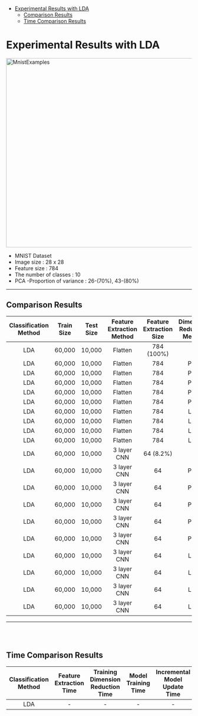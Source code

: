 - [Experimental Results with LDA](#experimental-results-with-lda)
  - [Comparison Results](#comparison-results)
  - [Time Comparison Results](#time-comparison-results)
# Experimental Results with LDA

<a title="By Josef Steppan [CC BY-SA 4.0 (https://creativecommons.org/licenses/by-sa/4.0)], from Wikimedia Commons" href="https://commons.wikimedia.org/wiki/File:MnistExamples.png"><img width="512" alt="MnistExamples" src="https://upload.wikimedia.org/wikipedia/commons/2/27/MnistExamples.png"/></a>
- MNIST Dataset
- Image size : 28 x 28
- Feature size : 784
- The number of classes : 10
- PCA -Proportion of variance : 26-(70%), 43-(80%)



---

<!-- Can use Cell Merge if we use Jekyll plugin -->
## Comparison Results
| Classification Method | Train Size | Test Size | Feature Extraction Method | Feature Extraction Size | Dimension Reduction Method | Dimension Reduction Size | Test Accuracy |
| :-------------------: | :--------: | :-------: | :-----------------------: | :---------------------: | :------------------------: | :----------------------: | :-----------: |
|          LDA          |   60,000   |  10,000   |          Flatten          |       784 (100%)        |             -              |            -             |     87.30     |
|          LDA          |   60,000   |  10,000   |          Flatten          |           784           |            PCA             |         2 (0.3%)         |     44.29     |
|          LDA          |   60,000   |  10,000   |          Flatten          |           784           |            PCA             |         3 (0.4%)         |     46.60     |
|          LDA          |   60,000   |  10,000   |          Flatten          |           784           |            PCA             |         5 (0.6%)         |     66.49     |
|          LDA          |   60,000   |  10,000   |          Flatten          |           784           |            PCA             |        26 (3.3%)         |     85.73     |
|          LDA          |   60,000   |  10,000   |          Flatten          |           784           |            PCA             |        43 (5.5%)         |     87.20     |
|          LDA          |   60,000   |  10,000   |          Flatten          |           784           |            LDA             |         2 (0.3%)         |     54.13     |
|          LDA          |   60,000   |  10,000   |          Flatten          |           784           |            LDA             |         3 (0.4%)         |     72.73     |
|          LDA          |   60,000   |  10,000   |          Flatten          |           784           |            LDA             |         5 (0.6%)         |     81.35     |
|          LDA          |   60,000   |  10,000   |          Flatten          |           784           |            LDA             |         9 (1.1%)         |     87.30     |
|          LDA          |   60,000   |  10,000   |        3 layer CNN        |        64 (8.2%)        |             -              |            -             |     98.25     |
|          LDA          |   60,000   |  10,000   |        3 layer CNN        |           64            |            PCA             |         2 (0.3%)         |     57.73     |
|          LDA          |   60,000   |  10,000   |        3 layer CNN        |           64            |            PCA             |         3 (0.4%)         |     74.01     |
|          LDA          |   60,000   |  10,000   |        3 layer CNN        |           64            |            PCA             |         5 (0.6%)         |     90.70     |
|          LDA          |   60,000   |  10,000   |        3 layer CNN        |           64            |            PCA             |        26 (3.3%)         |     98.01     |
|          LDA          |   60,000   |  10,000   |        3 layer CNN        |           64            |            PCA             |        43 (5.5%)         |     98.28     |
|          LDA          |   60,000   |  10,000   |        3 layer CNN        |           64            |            LDA             |         2 (0.3%)         |     81.60     |
|          LDA          |   60,000   |  10,000   |        3 layer CNN        |           64            |            LDA             |         3 (0.4%)         |     89.46     |
|          LDA          |   60,000   |  10,000   |        3 layer CNN        |           64            |            LDA             |         5 (0.6%)         |     95.56     |
|          LDA          |   60,000   |  10,000   |        3 layer CNN        |           64            |            LDA             |         9 (1.1%)         |     98.25     |

---
<br/><br/>

## Time Comparison Results
| Classification Method | Feature Extraction Time | Training Dimension Reduction Time | Model Training Time | Incremental Model Update Time | Inference Dimension Reduction Time | Inference Feature Extraction Time | Model Inference Time |
| :-------------------: | :---------------------: | :-------------------------------: | :-----------------: | :---------------------------: | :--------------------------------: | :-------------------------------: | :------------------: |
|          LDA          |            -            |                 -                 |          -          |               -               |                 -                  |                 -                 |          -           |
